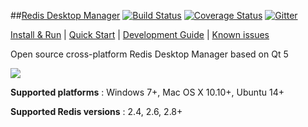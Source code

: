 ##[Redis Desktop Manager](http://redisdesktop.com "Redis Desktop Manager Offical Site") [![Build Status](https://travis-ci.org/uglide/RedisDesktopManager.png?branch=0.8.0)](https://travis-ci.org/uglide/RedisDesktopManager) [![Coverage Status](https://coveralls.io/repos/uglide/RedisDesktopManager/badge.png?branch=0.8.0)](https://coveralls.io/r/uglide/RedisDesktopManager?branch=0.8.0) [![Gitter](https://badges.gitter.im/Join%20Chat.svg)](https://gitter.im/uglide/RedisDesktopManager?utm_source=badge&utm_medium=badge&utm_campaign=pr-badge&utm_content=badge)

[Install & Run](https://github.com/uglide/RedisDesktopManager/wiki/Install-and-Run) | 
[Quick Start](https://github.com/uglide/RedisDesktopManager/wiki/Quick-Start) |
[Development Guide](https://github.com/uglide/RedisDesktopManager/wiki/Development-Guide) |
[Known issues](https://github.com/uglide/RedisDesktopManager/wiki/Known-issues)

Open source cross-platform Redis Desktop Manager based on Qt 5

![](http://redisdesktop.com/img/features/all.png)

**Supported platforms** : Windows 7+, Mac OS X 10.10+, Ubuntu 14+

**Supported Redis versions** : 2.4, 2.6, 2.8+
